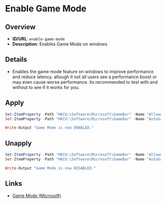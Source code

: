 # Enable Game Mode

## Overview
- **ID/URL**: `enable-game-mode`
- **Description**: Enables Game Mode on windows



## Details

- Enables the game mode feature on windows to improve performance and reduce latency. altough it not all users see a performance boost or may even cause worse performance. its recommended to test with and without to see if it works for you.





## Apply

```powershell
Set-ItemProperty -Path "HKCU:\Software\Microsoft\GameBar" -Name "AllowAutoGameMode" -Value 1
Set-ItemProperty -Path "HKCU:\Software\Microsoft\GameBar" -Name "AutoGameModeEnabled" -Value 1

Write-Output "Game Mode is now ENABLED."

```

## Unapply

```powershell
Set-ItemProperty -Path "HKCU:\Software\Microsoft\GameBar" -Name "AllowAutoGameMode" -Value 0
Set-ItemProperty -Path "HKCU:\Software\Microsoft\GameBar" -Name "AutoGameModeEnabled" -Value 0

Write-Output "Game Mode is now DISABLED."

```


## Links
- [Game Mode (Microsoft)](https://support.xbox.com/en-US/help/games-apps/game-setup-and-play/use-game-mode-gaming-on-pc)
